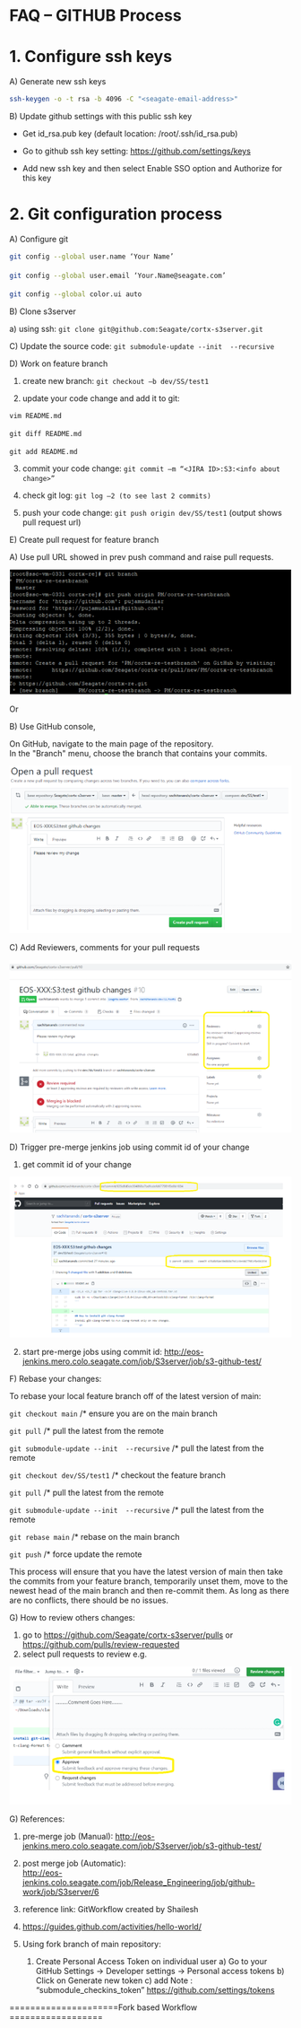 # FAQ – GITHUB Process 

# 1. Configure ssh keys 

A) Generate new ssh keys 
```sh
ssh-keygen -o -t rsa -b 4096 -C "<seagate-email-address>"  
```
B) Update github settings with this public ssh key
  - Get id_rsa.pub key (default location: /root/.ssh/id_rsa.pub) 

  - Go to github ssh key setting: https://github.com/settings/keys 

  - Add new ssh key and then select Enable SSO option and Authorize for this key

# 2. Git configuration process 

A) Configure git 
```sh
git config --global user.name ‘Your Name’ 

git config --global user.email ‘Your.Name@seagate.com’ 

git config --global color.ui auto 
```

B) Clone s3server  

a) using ssh: `git clone git@github.com:Seagate/cortx-s3server.git` 

C) Update the source code:  `git submodule-update --init  --recursive` 

D) Work on feature branch  

1)  create new branch: `git checkout –b dev/SS/test1` 

2)  update your code change and add it to git:  
                           
```
vim README.md 

git diff README.md 

git add README.md 
```

3)  commit your code change: `git commit –m “<JIRA ID>:S3:<info about change>” `

4)  check git log: `git log –2 (to see last 2 commits)` 

5)  push your code change:  `git push origin dev/SS/test1` (output shows pull request url)

E)  Create pull request for feature branch 

A) Use pull URL showed in prev push command and raise pull requests. 

<img src="images/image1.PNG">

Or  

B) Use GitHub console,  

On GitHub, navigate to the main page of the repository.   
In the "Branch" menu, choose the branch that contains your commits. 

<img src="images/image2.PNG">

C) Add Reviewers, comments for your pull requests 

<img src="images/image3.PNG">

D) Trigger pre-merge jenkins job using commit id of your change 

1) get commit id of your change 

<img src="images/image4.PNG">

2) start pre-merge jobs using commit id: 
http://eos-jenkins.mero.colo.seagate.com/job/S3server/job/s3-github-test/ 

F) Rebase your changes: 

To rebase your local feature branch off of the latest version of main: 

`git checkout main`                  /* ensure you are on the main branch 

`git pull`                                          /* pull the latest from the remote 

`git submodule-update --init  --recursive`   /* pull the latest from the remote  

`git checkout dev/SS/test1`       /* checkout the feature branch 

`git pull`                                          /* pull the latest from the remote 

`git submodule-update --init  --recursive`   /* pull the latest from the remote 

`git rebase main`                      /* rebase on the main branch 

`git push`                                       /* force update the remote 

 

This process will ensure that you have the latest version of main then take the commits from your feature branch, temporarily unset them, move to the newest head of the main branch and then re-commit them. As long as there are no conflicts, there should be no issues. 
 

G)  How to review others changes: 
1) go to https://github.com/Seagate/cortx-s3server/pulls 
                   or 
   https://github.com/pulls/review-requested 
2) select pull requests to review e.g. 
 
 <img src="images/image5.PNG">

G)  References: 

1) pre-merge job (Manual):  http://eos-jenkins.mero.colo.seagate.com/job/S3server/job/s3-github-test/ 

2) post merge job (Automatic):  
http://eos-jenkins.colo.seagate.com/job/Release_Engineering/job/github-work/job/S3server/6 
3) reference link: GitWorkflow created by Shailesh 
4) https://guides.github.com/activities/hello-world/ 


3) Using fork branch of main repository: 

    1) Create Personal Access Token on individual user 
a) Go to your GitHub Settings -> Developer settings -> Personal access tokens 
b) Click on Generate new token 
c)  add Note : “submodule_checkins_token” 
https://github.com/settings/tokens 

 

=====================Fork based Workflow ================== 

